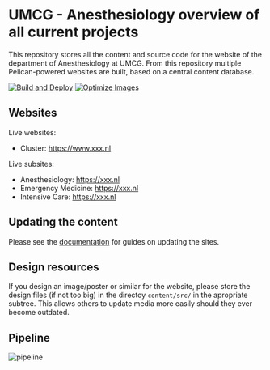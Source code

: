 # UMCG - Anesthesiology overview of all current projects

This repository stores all the content and source code for the website of the department of Anesthesiology at UMCG. From this repository multiple Pelican-powered websites are built, based on a central content database.

[![Build and Deploy](https://github.com/RobTolboom/umcg-anesthesie/workflows/Build%20and%20Deploy/badge.svg)](https://github.com/RobTolboom/umcg-anesthesie/actions)
[![Optimize Images](https://github.com/RobTolboom/umcg-anesthesie/actions/workflows/images.yml/badge.svg)](https://github.com/RobTolboom/umcg-anesthesie/actions/workflows/images.yml)

## Websites

Live websites:

- Cluster: https://www.xxx.nl

Live subsites:

- Anesthesiology: https://xxx.nl
- Emergency Medicine: https://xxx.nl
- Intensive Care: https://xxx.nl


## Updating the content

Please see the [documentation](https://github.com/RobTolboom/umcg-anesthesie/tree/master/docs) for guides on updating the sites.

## Design resources

If you design an image/poster or similar for the website, please store the
design files (if not too big) in the directoy `content/src/` in the apropriate
subtree. This allows others to update media more easily should they ever become
outdated.

## Pipeline
![pipeline](./pipeline.png)


